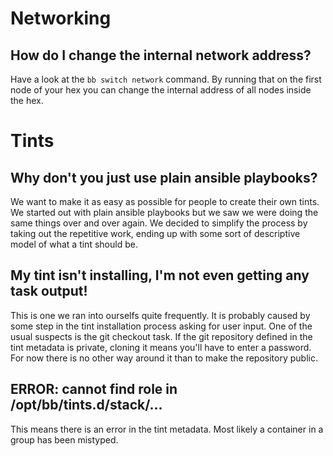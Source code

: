 # Networking
## How do I change the internal network address?
Have a look at the ```bb switch network``` command. By running that on the first node of your hex you can change the internal address of all nodes inside the hex.

# Tints
## Why don't you just use plain ansible playbooks?
We want to make it as easy as possible for people to create their own tints. We started out with plain ansible playbooks but we saw we were doing the same things over and over again. We decided to simplify the process by taking out the repetitive work, ending up with some sort of descriptive model of what a tint should be.

## My tint isn't installing, I'm not even getting any task output!
This is one we ran into ourselfs quite frequently. It is probably caused by some step in the tint installation process asking for user input. 
One of the usual suspects is the git checkout task. If the git repository defined in the tint metadata is private, cloning it means you'll have to enter a password. For now there is no other way around it than to make the repository public.

## ERROR: cannot find role in /opt/bb/tints.d/stack/...
This means there is an error in the tint metadata. Most likely a container in a group has been mistyped.